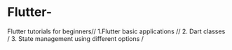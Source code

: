 # Flutter-
Flutter tutorials for beginners//
1.Flutter basic applications //
2. Dart classes  /
3. State management using different options /
